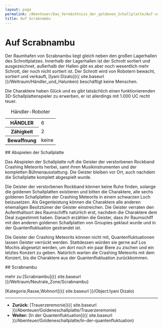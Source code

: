 ```yaml
---
layout: page
permalink: /Abenteuer/Das_Vermächtniss_der_goldenen_Schallplatte/Auf-scrabnambu
title: Auf Scrabnambu
---
```



# Auf Scrabnambu


Der Raumhafen von Scrabnambu liegt gleich neben den großen Lagerhallen des Schrottplatzes. Innerhalb der Lagerhallen ist der Schrott sortiert und ausgezeichnet, außerhalb der Hallen gibt es aber noch wesentlich mehr Schrott, der noch nicht sortiert ist. Der Schrott wird von Robotern bewacht, sortiert und verkauft, [Iyani Dizalo]({{ site.baseurl }}/Weltraum/Händler_und_Halunken) beschäftigt keine Menschen.

Die Charaktere haben Glück und es gibt tatsächlich einen funktionierenden 3D-Schallplattenspieler zu erwerben, er ist allerdings mit 1.000 UC recht teuer.

<table data-type="nsc">
<caption>Händler-Roboter</caption>
<tbody>
<tr><th>HÄNDLER</th><td>6</td></tr>
<tr><th>Zähigkeit</th><td>2</td></tr>
<tr><th>Bewaffnung</th><td>keine</td></tr>
</tbody>
</table>
## Abspielen der Schallplatte

Das Abspielen der Schallplatte ruft die Geister der verstorbenen Rockband Crashing Meteorits herbei, samt ihren Musikinstrumenten und der kompletten Bühnenausstattung. Die Geister bleiben vor Ort, auch nachdem die Schallplatte komplett abgespielt wurde.

Die Geister der verstorbenen Rockband können keine Ruhe finden, solange die goldenen Schallplatten existieren und bitten die Charaktere, alle sechs goldenen Schallplatten der Crashing Meteorits in einem schwarzen Loch beizusetzen. Als Gegenleistung können die Charaktere alle anderen ehemaligen Besitztümer der Geister einstreichen. Die Geister verraten den Aufenthaltsort des Raumschiffs natürlich erst, nachdem die Charaktere dem Deal zugestimmt haben. Danach erzählen die Geister, dass ihr Raumschiff mit den anderen goldenen Schallplatten von Groupies geklaut wurde und in der Quantenfluktuation gestrandet ist.

Die Geister der Crashing Meteorits können nicht mit, Quantenfluktuationen lassen Geister verrückt werden. Stattdessen würden sie gerne auf Los Mochis abgesetzt werden, um dort noch ein paar Biere zu zischen und ein letztes Konzert zu geben. Natürlich warten die Crashing Meteorits mit dem Konzert, bis die Charaktere aus der Quantenfluktuation zurückkommen.


<aside>
<div class="hinweis">
## Scrabnambu

mehr zu [Scrabnambu]({{ site.baseurl }}/Weltraum/Neutrale_Zone/Scrabnambu)

</div>
[Kategorie,Rasse,Wohnort]({{ site.baseurl }}/Object:Iyani Dizalo)

</aside>

***

- **Zurück:** [Trauerzeremonie]({{ site.baseurl }}/Abenteuer/Goldeneschallplatte/Trauerzeremonie)
- **Weiter:** [In der Quantenfluktuation]({{ site.baseurl }}/Abenteuer/Goldeneschallplatte/In-der-quantenfluktuation)




